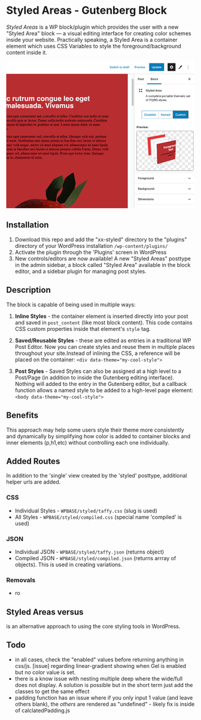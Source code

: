 # Styled Areas - Gutenberg Block
*Styled Areas* is a WP block/plugin which provides the user with a new "Styled Area" block &mdash; a visual editing interface for creating color schemes inside your website. Practically speaking, a Styled Area is a container element which uses CSS Variables to style the foreground/background content inside it.

![Code Preview](src/library/img/styled-controlswithpreview.jpg)

<!-- ## Benefits
- the CSS vars can be used inline, onpage, or in an external stylesheet
- CSS vars are less intrusive than regular CSS rules, they do nothing by default (the `.xx-styled` adds rules)
- create one-off styles in post, or create  -->

## Installation

1. Download this repo and add the "xx-styled" directory to the "plugins" directory of your WordPress installation `/wp-content/plugins/`
2. Activate the plugin through the 'Plugins' screen in WordPress
3. New controls/editors are now available! A new "Styled Areas" posttype in the admin sidebar, a block called "Styled Area" available in the block editor, and a sidebar plugin for managing post styles.


## Description

The block is capable of being used in multiple ways: 

1. **Inline Styles** - the container element is inserted directly into your post and saved in `post_content` (like most block content). This code contains CSS custom properties inside that element's `style` tag.

2. **Saved/Reusable Styles** - these are edited as entries in a traditional WP Post Editor. Now you can create styles and reuse them in multiple places throughout your site.Instead of inlining the CSS, a reference will be placed on the container: `<div data-theme="my-cool-style">`

3. **Post Styles** - Saved Styles can also be assigned at a high level to a Post/Page (in addition to inside the Gutenberg editing interface). Nothing will added to the entry in the Gutenberg editor, but a callback function allows a named style to be added to a high-level page element: `<body data-theme="my-cool-style">`



<!-- 
There is default support if you create light/dark modes:

```
<body data-theme="custom">
<body data-theme="light">
<body data-theme="dark">
``` -->


## Benefits
This approach may help some users style their theme more consistently and dynamically by simplifying how color is added to container blocks and inner elements (p,h1,etc) without controlling each one individually.


## Added Routes
In addition to the 'single' view created by the 'styled' posttype, additional helper urls are added.

### CSS
- Individual Styles - `WPBASE/styled/taffy.css` (slug is used)
- All Styles - `WPBASE/styled/compiled.css` (special name 'compiled' is used)
<!-- - Entry Styles - `WPBASE/styled-entry/[ID].css` (ID is used, this will pluck any used inline/saved styles and place them in a compiled CSS format) -->

### JSON
- Individual JSON - `WPBASE/styled/taffy.json` (returns object)
- Compiled JSON - `WPBASE/styled/compiled.json` (returns arrray of objects). This is used in creating variations.




### Removals
- ro


## Styled Areas versus 
is an alternative approach to using the core styling tools in WordPress.


## Todo
- in all cases, check the "enabled" values before returning anything in css/js. [issue] regarding linear-gradient showing when Gel is enabled but no color value is set.
- there is a know issue with nesting multiple deep where the wide/full does not display. A solution is possible but in the short term just add the classes to get the same effect
- padding function has an issue where if you only input 1 value (and leave others blank), the *others* are rendered as "undefined" - likely fix is inside of calclatedPadding.js